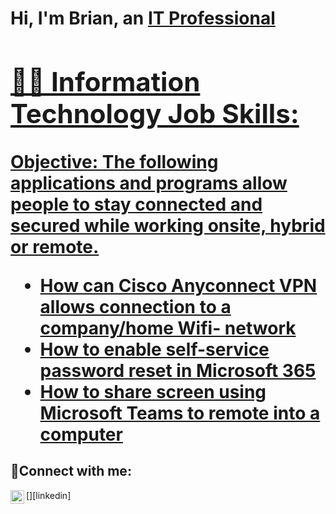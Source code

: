 <h1>Hi, I'm Brian, an <a href="https://linkedin.com/in/Brian">IT Professional

<h2>👨‍💻 Information Technology Job Skills:</h2>

Objective: The following applications and programs allow people to stay connected and secured while working onsite, hybrid or remote.




  - [How can Cisco Anyconnect VPN allows connection to a company/home Wifi- network](https://github.com/brilongurmo/CiscoAnyconnect)
  - [How to enable self-service password reset in Microsoft 365](https://github.com/brilongurmo/Microsoft-365)
  - [How to share screen using Microsoft Teams to remote into a computer](https://github.com/brilongurmo/Microsoft-Teams)


<h2>🤳Connect with me:</h2>

[<img align="left" alt="Brian | LinkedIn" width="22px" src="https://cdn.jsdelivr.net/npm/simple-icons@v3/icons/linkedin.svg" />][linkedin]
